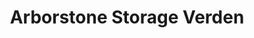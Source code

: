 ---
title: "Arborstone Storage Verden"
url: /verden/arborstone-storage-verden/
shop: storage rental
---